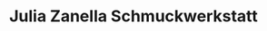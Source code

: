 ---
title: "Julia Zanella Schmuckwerkstatt"
url: /passau/julia-zanella-schmuckwerkstatt/
shop: Schmuck
---